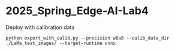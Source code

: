 # 2025_Spring_Edge-AI-Lab4

Deploy with calibration data

```
python export_with_calib.py --precision w8a8 --calib_data_dir ./LaMa_test_images/ --target-runtime onnx
```
